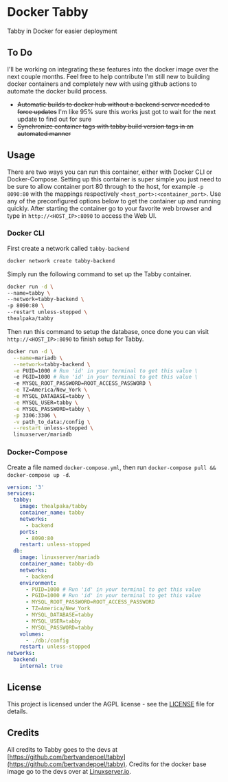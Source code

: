 # Docker Tabby
Tabby in Docker for easier deployment

## To Do
I'll be working on integrating these features into the docker image over the next couple months. Feel free to help contribute I'm still new to building docker containers and completely new with using github actions to automate the docker build process.
- ~~Automatic builds to docker hub without a backend server needed to force updates~~ I'm like 95% sure this works just got to wait for the next update to find out for sure
- ~~Synchronize container tags with tabby build version tags in an automated manner~~

## Usage

There are two ways you can run this container, either with Docker CLI or Docker-Compose. Setting up this container is super simple you just need to be sure to allow container port 80 through to the host, for example `-p 8090:80` with the mappings respectively `<host_port>:<container_port>`. Use any of the preconfigured options below to get the container up and running quickly. After starting the container go to your favorite web browser and type in `http://<HOST_IP>:8090` to access the Web UI.

### Docker CLI

First create a network called `tabby-backend`

```bash
docker network create tabby-backend
```
Simply run the following command to set up the Tabby container.

```bash
docker run -d \
--name=tabby \
--network=tabby-backend \
-p 8090:80 \
--restart unless-stopped \
thealpaka/tabby
```

Then run this command to setup the database, once done you can visit `http://<HOST_IP>:8090` to finish setup for Tabby.

```bash
docker run -d \
  --name=mariadb \
  --network=tabby-backend \
  -e PUID=1000 # Run 'id' in your terminal to get this value \
  -e PGID=1000 # Run 'id' in your terminal to get this value \
  -e MYSQL_ROOT_PASSWORD=ROOT_ACCESS_PASSWORD \
  -e TZ=America/New_York \
  -e MYSQL_DATABASE=tabby \
  -e MYSQL_USER=tabby \
  -e MYSQL_PASSWORD=tabby \
  -p 3306:3306 \
  -v path_to_data:/config \
  --restart unless-stopped \
  linuxserver/mariadb
```

### Docker-Compose

Create a file named `docker-compose.yml`, then run `docker-compose pull && docker-compose up -d`.

```yaml
version: '3'
services:
  tabby:
    image: thealpaka/tabby
    container_name: tabby
    networks:
      - backend
    ports:
      - 8090:80
    restart: unless-stopped
  db:
    image: linuxserver/mariadb
    container_name: tabby-db
    networks:
      - backend
    environment:
      - PUID=1000 # Run 'id' in your terminal to get this value
      - PGID=1000 # Run 'id' in your terminal to get this value
      - MYSQL_ROOT_PASSWORD=ROOT_ACCESS_PASSWORD
      - TZ=America/New_York
      - MYSQL_DATABASE=tabby
      - MYSQL_USER=tabby
      - MYSQL_PASSWORD=tabby
    volumes:
      - ./db:/config
    restart: unless-stopped
networks:
  backend:
    internal: true
```

## License
This project is licensed under the AGPL license - see the [LICENSE](https://github.com/the-alpaka/docker_tabby/blob/main/LICENSE) file for details.

## Credits
All credits to Tabby goes to the devs at [https://github.com/bertvandepoel/tabby](https://github.com/bertvandepoel/tabby). 
Credits for the docker base image go to the devs over at [Linuxserver.io](https://linuxserver.io).
